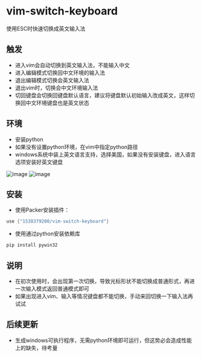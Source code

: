 # vim-switch-keyboard
使用ESC时快速切换成英文输入法

## 触发

- 进入vim会自动切换到英文输入法，不能输入中文
- 进入编辑模式切换回中文环境的输入法
- 退出编辑模式切换会英文输入法
- 退出vim时，切换会中文环境输入法
- 切回键盘会切换回键盘默认语言，建议将键盘默认初始输入改成英文，这样切换回中文环境键盘也是英文状态

## 环境

- 安装python
- 如果没有设置python环境，在vim中指定python路径
- windows系统中装上英文语言支持，选择美国，如果没有安装键盘，进入语言选项安装好英文键盘

![image](https://user-images.githubusercontent.com/42434762/217976696-0c55cfe8-ad63-42f9-b000-a18a8b540056.png)
![image](https://user-images.githubusercontent.com/42434762/217836339-a937bd8f-6b17-4c7b-a7b9-611e61752163.png)


## 安装

- 使用Packer安装插件：
```lua
use {"1538379200/vim-switch-keyboard"}
```
- 使用通过python安装依赖库
```python
pip install pywin32
```

## 说明

- 在初次使用时，会出现第一次切换，导致光标形状不能切换成普通形式，再进一次输入模式返回普通模式即可
- 如果出现进入vim、输入等情况键盘都不能切换，手动来回切换一下输入法再试试

## 后续更新
- 生成windows可执行程序，无需python环境即可运行，但这势必会造成性能上的缺失，待考量
